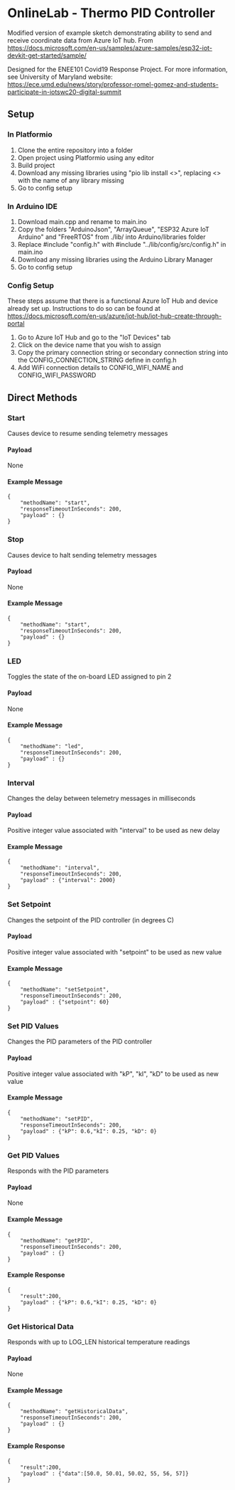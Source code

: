 # OnlineLab - Thermo PID Controller

Modified version of example sketch demonstrating ability to send and receive coordinate data from Azure IoT hub. From https://docs.microsoft.com/en-us/samples/azure-samples/esp32-iot-devkit-get-started/sample/

Designed for the ENEE101 Covid19 Response Project. For more information, see University of Maryland website: https://ece.umd.edu/news/story/professor-romel-gomez-and-students-participate-in-iotswc20-digital-summit

## Setup

### In Platformio

1. Clone the entire repository into a folder 
2. Open project using Platformio using any editor
3. Build project
4. Download any missing libraries using "pio lib install <>", replacing <> with the name of any library missing
5. Go to config setup

### In Arduino IDE

1. Download main.cpp and rename to main.ino
2. Copy the folders "ArduinoJson", "ArrayQueue", "ESP32 Azure IoT Arduino" and "FreeRTOS" from ./lib/ into Arduino/libraries folder 
3. Replace \#include "config.h" with #include "../lib/config/src/config.h" in main.ino
4. Download any missing libraries using the Arduino Library Manager
5. Go to config setup

### Config Setup
These steps assume that there is a functional Azure IoT Hub and device already set up. Instructions to do so can be found at https://docs.microsoft.com/en-us/azure/iot-hub/iot-hub-create-through-portal

1. Go to Azure IoT Hub and go to the "IoT Devices" tab
2. Click on the device name that you wish to assign
3. Copy the primary connection string or secondary connection string into the CONFIG_CONNECTION_STRING define in config.h
4. Add WiFi connection details to CONFIG_WIFI_NAME and CONFIG_WIFI_PASSWORD

## Direct Methods

### Start

Causes device to resume sending telemetry messages

#### Payload

None

#### Example Message

```
{
    "methodName": "start",
    "responseTimeoutInSeconds": 200,
    "payload" : {}
}
```

### Stop

Causes device to halt sending telemetry messages

#### Payload

None

#### Example Message

```
{
    "methodName": "start",
    "responseTimeoutInSeconds": 200,
    "payload" : {}
}
```

### LED

Toggles the state of the on-board LED assigned to pin 2

#### Payload

None

#### Example Message

```
{
    "methodName": "led",
    "responseTimeoutInSeconds": 200,
    "payload" : {}
}
```

### Interval

Changes the delay between telemetry messages in milliseconds

#### Payload

Positive integer value associated with "interval" to be used as new delay

#### Example Message

```
{
    "methodName": "interval",
    "responseTimeoutInSeconds": 200,
    "payload" : {"interval": 2000}
}
```

### Set Setpoint

Changes the setpoint of the PID controller (in degrees C)

#### Payload 

Positive integer value associated with "setpoint" to be used as new value

#### Example Message
```
{
    "methodName": "setSetpoint",
    "responseTimeoutInSeconds": 200,
    "payload" : {"setpoint": 60}
}
```

### Set PID Values

Changes the PID parameters of the PID controller

#### Payload 

Positive integer value associated with "kP", "kI", "kD" to be used as new value

#### Example Message
```
{
    "methodName": "setPID",
    "responseTimeoutInSeconds": 200,
    "payload" : {"kP": 0.6,"kI": 0.25, "kD": 0}
}
```

### Get PID Values

Responds with the PID parameters

#### Payload 

None

#### Example Message
```
{
    "methodName": "getPID",
    "responseTimeoutInSeconds": 200,
    "payload" : {}
}
```

#### Example Response
```
{
    "result":200,
    "payload" : {"kP": 0.6,"kI": 0.25, "kD": 0}
}
```

### Get Historical Data

Responds with up to LOG_LEN historical temperature readings

#### Payload 

None

#### Example Message
```
{
    "methodName": "getHistoricalData",
    "responseTimeoutInSeconds": 200,
    "payload" : {}
}
```

#### Example Response
```
{
    "result":200,
    "payload" : {"data":[50.0, 50.01, 50.02, 55, 56, 57]}
}
```
